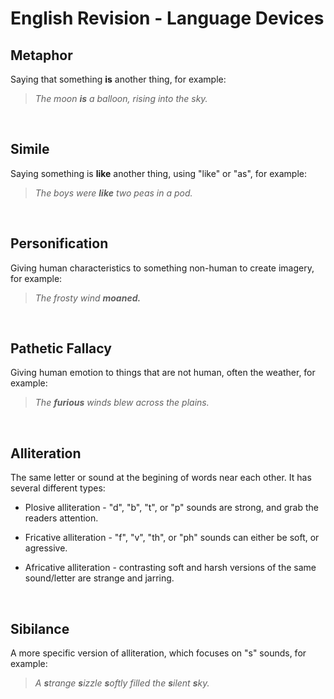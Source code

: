 # English Revision - Language Devices

## Metaphor
Saying that something **is** another thing, for example:
> *The moon **is** a balloon, rising into the sky.*

<br>

## Simile
Saying something is **like** another thing, using "like" or "as", for example:
> *The boys were **like** two peas in a pod.*

<br>

## Personification
Giving human characteristics to something non-human to create imagery, for example:
> *The frosty wind **moaned.***

<br>

## Pathetic Fallacy
Giving human emotion to things that are not human, often the weather, for example:
> *The **furious** winds blew across the plains.*

<br>

## Alliteration
The same letter or sound at the begining of words near each other. It has several different types:

* Plosive alliteration - "d", "b", "t", or "p" sounds are strong, and grab the readers attention.

* Fricative alliteration - "f", "v", "th", or "ph" sounds can either be soft, or agressive.

* Africative alliteration - contrasting soft and harsh versions of the same sound/letter are strange and jarring. 
<br>

## Sibilance
A more specific version of alliteration, which focuses on "s" sounds, for example:
> *A **s**trange **s**izzle **s**oftly filled the **s**ilent **s**ky.*